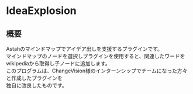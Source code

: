 # IdeaExplosion
## 概要
Astahのマインドマップでアイデア出しを支援するプラグインです。  
マインドマップのノードを選択しプラグインを使用すると、関連したワードをwikipediaから取得し子ノードに追加します。  
このプログラムは、ChangeVision様のインターンシップでチームになった方々と作成したプラグインを  
独自に改良したものです。  
